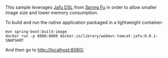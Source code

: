 This sample leverages [Jafu DSL](https://github.com/spring-projects-experimental/spring-fu/tree/master/jafu) from [Spring Fu](https://github.com/spring-projects-experimental/spring-fu) in order to allow smaller image size and lower memory consumption.

To build and run the native application packaged in a lightweight container:
```
mvn spring-boot:build-image
docker run -p 8080:8080 docker.io/library/webmvc-tomcat-jafu:0.0.1-SNAPSHOT
```

And then go to [http://localhost:8080/](http://localhost:8080/).